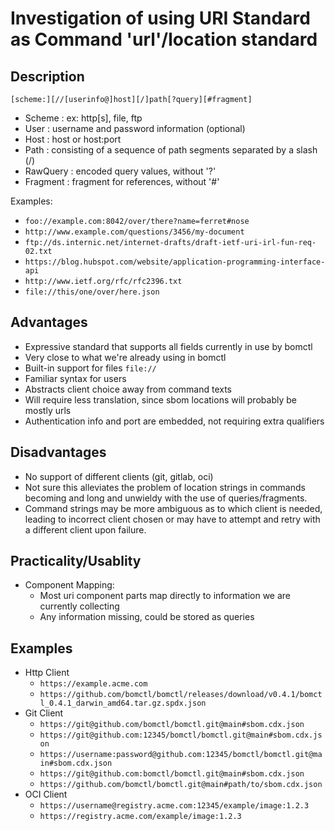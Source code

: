 # Investigation of using URI Standard as Command 'url'/location standard

## Description

`[scheme:][//[userinfo@]host][/]path[?query][#fragment]`

- Scheme     : ex: http\[s\], file, ftp
- User       : username and password information (optional)
- Host       : host or host:port
- Path       : consisting of a sequence of path segments separated by a slash (/)
- RawQuery   : encoded query values, without '?'
- Fragment   : fragment for references, without '#'

Examples:

- `foo://example.com:8042/over/there?name=ferret#nose`
- `http://www.example.com/questions/3456/my-document`
- `ftp://ds.internic.net/internet-drafts/draft-ietf-uri-irl-fun-req-02.txt`
- `https://blog.hubspot.com/website/application-programming-interface-api`
- `http://www.ietf.org/rfc/rfc2396.txt`
- `file://this/one/over/here.json`

## Advantages

- Expressive standard that supports all fields currently in use by bomctl
- Very close to what we're already using in bomctl
- Built-in support for files `file://`
- Familiar syntax for users
- Abstracts client choice away from command texts
- Will require less translation, since sbom locations will probably be mostly urls
- Authentication info and port are embedded, not requiring extra qualifiers

## Disadvantages

- No support of different clients (git, gitlab, oci)
- Not sure this alleviates the problem of location strings in commands becoming and long and unwieldy with the use of queries/fragments.
- Command strings may be more ambiguous as to which client is needed,
leading to incorrect client chosen or may have to attempt and retry
with a different client upon failure.

## Practicality/Usablity

- Component Mapping:
  - Most uri component parts map directly to information we are currently collecting
  - Any information missing, could be stored as queries

## Examples

- Http Client
  - `https://example.acme.com`
  - `https://github.com/bomctl/bomctl/releases/download/v0.4.1/bomctl_0.4.1_darwin_amd64.tar.gz.spdx.json`
- Git Client
  - `https://git@github.com/bomctl/bomctl.git@main#sbom.cdx.json`
  - `https://git@github.com:12345/bomctl/bomctl.git@main#sbom.cdx.json`
  - `https://username:password@github.com:12345/bomctl/bomctl.git@main#sbom.cdx.json`
  - `https://git@github.com:bomctl/bomctl.git@main#sbom.cdx.json`
  - `https://github.com/bomctl/bomctl.git@main#path/to/sbom.cdx.json`
- OCI Client
  - `https://username@registry.acme.com:12345/example/image:1.2.3`
  - `https://registry.acme.com/example/image:1.2.3`
